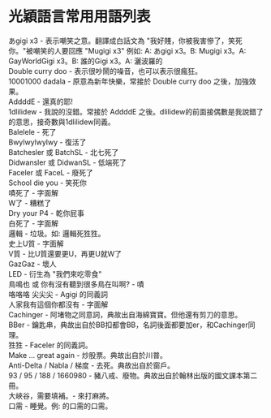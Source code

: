 # 光穎語言常用用語列表
あgigi x3 - 表示嘲笑之意。翻譯成白話文為 "我好賤，你被我害慘了，笑死你。"被嘲笑的人要回應 "Mugigi x3" 例如: A: あgigi x3。B: Mugigi x3。A: GayWorldGigi x3。B: 誰的Gigi x3。A: 灑波羅的
<br>
Double curry doo - 表示很吵鬧的噪音，也可以表示很瘋狂。
<br>
10001000 dadala - 原意為新年快樂，常接於 Double curry doo 之後，加強效果。
<br>
AddddE - 還真的耶!
<br>
1dlilidew - 我說的沒錯。常接於 AddddE 之後。dlilidew的前面接偶數是我說錯了的意思，接奇數與1dlilidew同義。
<br>
Balelele - 死了
<br>
Bwylwylwylwy - 復活了
<br>
Batchesler 或 BatchSL - 北七死了
<br>
Didwansler 或 DidwanSL - 低端死了
<br>
Faceler 或 FaceL - 廢死了
<br>
School die you - 笑死你
<br>
嘖死了 - 字面解
<br>
W了 - 糟糕了
<br>
Dry your P4 - 乾你屁事
<br>
白死了 - 字面解
<br>
邏輯 - 垃圾。如: 邏輯死狌狌。
<br>
史上U質 - 字面解
<br>
V質 - 比U質還要更U，再更U就W了
<br>
GazGaz - 壞人
<br>
LED - 衍生為 "我們來吃零食"
<br>
鳥鳴也 或 你有沒有聽到很多鳥在叫啊? - 嘖
<br>
咯咯咯 尖尖尖 - Agigi 的同義詞
<br>
人家我有這個你都沒有 - 字面解
<br>
Cachinger - 阿堵物之同意詞，典故出自海綿寶寶。但他還有剪刀的意思。
<br>
BBer - 鑰匙串，典故出自於BB扣都會BB，名詞後面都要加er，和Cachinger同理。
<br>
狌狌 - Faceler 的同義詞。
<br>
Make ... great again - 炒股票。典故出自於川普。
<br>
Anti-Delta / Nabla / 梯度 - 去死。典故出自於窗戶。
<br>
93 / 95 / 188 / 1660980 - 豬八戒、廢物。典故出自於翰林出版的國文課本第二冊。
<br>
大峽谷，需要填補。- 來打麻將。
<br>
口需 - 睡覺。例: 的口需的口需。
